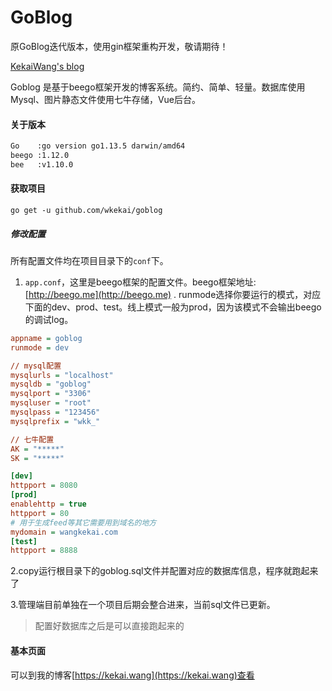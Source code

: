 # GoBlog
原GoBlog迭代版本，使用gin框架重构开发，敬请期待！

[KekaiWang's blog](https://wangkekai.cn)

Goblog 是基于beego框架开发的博客系统。简约、简单、轻量。数据库使用Mysql、图片静态文件使用七牛存储，Vue后台。

#### 关于版本
``` sh
Go    :go version go1.13.5 darwin/amd64
beego :1.12.0
bee   :v1.10.0
```

#### 获取项目 
```
go get -u github.com/wkekai/goblog
```

##### 修改配置
所有配置文件均在项目目录下的<code>conf</code>下。  
1. <code>app.conf</code>，这里是beego框架的配置文件。beego框架地址:[http://beego.me](http://beego.me) .
runmode选择你要运行的模式，对应下面的dev、prod、test。线上模式一般为prod，因为该模式不会输出beego的调试log。
``` ini
appname = goblog
runmode = dev 

// mysql配置
mysqlurls = "localhost"
mysqldb = "goblog"
mysqlport = "3306"
mysqluser = "root"
mysqlpass = "123456"
mysqlprefix = "wkk_"

// 七牛配置
AK = "*****"
SK = "*****"

[dev]
httpport = 8080
[prod]
enablehttp = true
httpport = 80
# 用于生成feed等其它需要用到域名的地方
mydomain = wangkekai.com
[test]
httpport = 8888
```

2.copy运行根目录下的goblog.sql文件并配置对应的数据库信息，程序就跑起来了

3.管理端目前单独在一个项目后期会整合进来，当前sql文件已更新。

>配置好数据库之后是可以直接跑起来的

#### 基本页面 
可以到我的博客[https://kekai.wang](https://kekai.wang)查看
